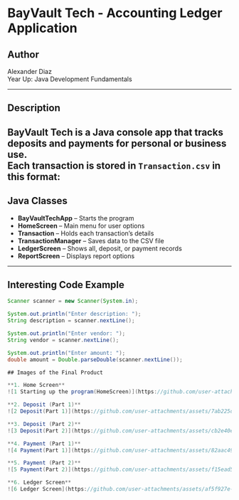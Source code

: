 # BayVault Tech - Accounting Ledger Application

## Author  
Alexander Diaz  
Year Up: Java Development Fundamentals  

---

## Description  
BayVault Tech is a Java console app that tracks deposits and payments for personal or business use.  
Each transaction is stored in `Transaction.csv` in this format:  
---

## Java Classes  
- **BayVaultTechApp** – Starts the program  
- **HomeScreen** – Main menu for user options  
- **Transaction** – Holds each transaction’s details  
- **TransactionManager** – Saves data to the CSV file  
- **LedgerScreen** – Shows all, deposit, or payment records  
- **ReportScreen** – Displays report options

---

## Interesting Code Example  
```java
Scanner scanner = new Scanner(System.in); 

System.out.println("Enter description: ");
String description = scanner.nextLine();

System.out.println("Enter vendor: ");
String vendor = scanner.nextLine();

System.out.println("Enter amount: ");
double amount = Double.parseDouble(scanner.nextLine());

## Images of the Final Product  

**1. Home Screen**  
![1 Starting up the program(HomeScreen)](https://github.com/user-attachments/assets/07efb6d5-8235-456a-9195-8004a07b1124)

**2. Deposit (Part 1)**  
![2 Deposit(Part 1)](https://github.com/user-attachments/assets/7ab225d4-9993-4254-8a9d-5f260ee412f8)

**3. Deposit (Part 2)**  
![3 Deposit(Part 2)](https://github.com/user-attachments/assets/cb2e40e6-cb26-47ce-a0ea-3c859d496609)

**4. Payment (Part 1)**  
![4 Payment(Part 1)](https://github.com/user-attachments/assets/82aac495-a636-4f2a-82e8-f96d945fd2e3)

**5. Payment (Part 2)**  
![5 Payment(Part 2)](https://github.com/user-attachments/assets/f15ead5e-89e6-4a4c-a35d-beb311459321)

**6. Ledger Screen**  
![6 Ledger Screen](https://github.com/user-attachments/assets/af5f927e-683d-4a23-b0f8-2ab4d96565f1)







